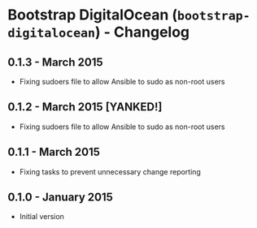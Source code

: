 # Bootstrap DigitalOcean (`bootstrap-digitalocean`) - Changelog

## 0.1.3 - March 2015

* Fixing sudoers file to allow Ansible to sudo as non-root users

## 0.1.2 - March 2015 [YANKED!]

* Fixing sudoers file to allow Ansible to sudo as non-root users

## 0.1.1 - March 2015

* Fixing tasks to prevent unnecessary change reporting

## 0.1.0 - January 2015

* Initial version